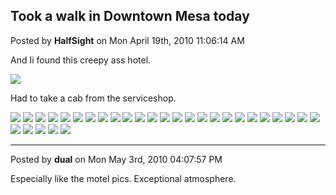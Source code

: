 ## Took a walk in Downtown Mesa today
Posted by **HalfSight** on Mon April 19th, 2010 11:06:14 AM

And Ii found this creepy ass hotel.

![](http://i34.photobucket.com/albums/d149/DooDooBucket/Urban%20Exploring/2010-04-19083244.jpg)

Had to take a cab from the serviceshop.

![](http://i34.photobucket.com/albums/d149/DooDooBucket/Urban%20Exploring/2010-04-19085040.jpg)
![](http://i34.photobucket.com/albums/d149/DooDooBucket/Urban%20Exploring/2010-04-19085142.jpg)
![](http://i34.photobucket.com/albums/d149/DooDooBucket/Urban%20Exploring/2010-04-19085234.jpg)
![](http://i34.photobucket.com/albums/d149/DooDooBucket/Urban%20Exploring/2010-04-19085318.jpg)
![](http://i34.photobucket.com/albums/d149/DooDooBucket/Urban%20Exploring/2010-04-19085340.jpg)
![](http://i34.photobucket.com/albums/d149/DooDooBucket/Urban%20Exploring/2010-04-19085430.jpg)
![](http://i34.photobucket.com/albums/d149/DooDooBucket/Urban%20Exploring/2010-04-19085446.jpg)
![](http://i34.photobucket.com/albums/d149/DooDooBucket/Urban%20Exploring/2010-04-19085547.jpg)
![](http://i34.photobucket.com/albums/d149/DooDooBucket/Urban%20Exploring/2010-04-19085559.jpg)
![](http://i34.photobucket.com/albums/d149/DooDooBucket/Urban%20Exploring/2010-04-19085611.jpg)
![](http://i34.photobucket.com/albums/d149/DooDooBucket/Urban%20Exploring/2010-04-19085642.jpg)
![](http://i34.photobucket.com/albums/d149/DooDooBucket/Urban%20Exploring/2010-04-19085727.jpg)
![](http://i34.photobucket.com/albums/d149/DooDooBucket/Urban%20Exploring/2010-04-19085738.jpg)
![](http://i34.photobucket.com/albums/d149/DooDooBucket/Urban%20Exploring/2010-04-19085746.jpg)
![](http://i34.photobucket.com/albums/d149/DooDooBucket/Urban%20Exploring/2010-04-19085759.jpg)
![](http://i34.photobucket.com/albums/d149/DooDooBucket/Urban%20Exploring/2010-04-19085848.jpg)
![](http://i34.photobucket.com/albums/d149/DooDooBucket/Urban%20Exploring/2010-04-19085923.jpg)
![](http://i34.photobucket.com/albums/d149/DooDooBucket/Urban%20Exploring/2010-04-19085934.jpg)
![](http://i34.photobucket.com/albums/d149/DooDooBucket/Urban%20Exploring/2010-04-19085945.jpg)
![](http://i34.photobucket.com/albums/d149/DooDooBucket/Urban%20Exploring/2010-04-19090015.jpg)
![](http://i34.photobucket.com/albums/d149/DooDooBucket/Urban%20Exploring/2010-04-19090033.jpg)
![](http://i34.photobucket.com/albums/d149/DooDooBucket/Urban%20Exploring/2010-04-19090055.jpg)
![](http://i34.photobucket.com/albums/d149/DooDooBucket/Urban%20Exploring/2010-04-19090107.jpg)
![](http://i34.photobucket.com/albums/d149/DooDooBucket/Urban%20Exploring/2010-04-19090210.jpg)
![](http://i34.photobucket.com/albums/d149/DooDooBucket/Urban%20Exploring/2010-04-19090231.jpg)
![](http://i34.photobucket.com/albums/d149/DooDooBucket/Urban%20Exploring/2010-04-19090251.jpg)
![](http://i34.photobucket.com/albums/d149/DooDooBucket/Urban%20Exploring/2010-04-19090328.jpg)
![](http://i34.photobucket.com/albums/d149/DooDooBucket/Urban%20Exploring/2010-04-19090335.jpg)
![](http://i34.photobucket.com/albums/d149/DooDooBucket/Urban%20Exploring/2010-04-19090358.jpg)
![](http://i34.photobucket.com/albums/d149/DooDooBucket/Urban%20Exploring/2010-04-19090405.jpg)

--------------------------------------------------------------------------------

Posted by **dual** on Mon May 3rd, 2010 04:07:57 PM

Especially like the motel pics. Exceptional atmosphere.
